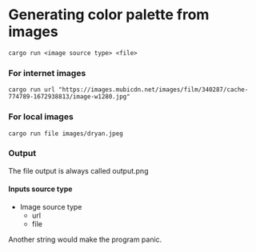 # Generating color palette from images
```
cargo run <image source type> <file>
```
### For internet images
```
cargo run url "https://images.mubicdn.net/images/film/340287/cache-774789-1672938813/image-w1280.jpg"
```
### For local images
```
cargo run file images/dryan.jpeg
```

### Output
The file output is always called output.png

#### Inputs source type
- Image source type
    - url
    - file

Another string would make the program panic.
